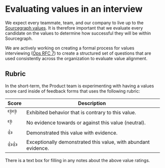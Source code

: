 # Evaluating values in an interview

We expect every teammate, team, and our company to live up to the [Sourcegraph values](../../../company/values.md). It is therefore important that we evaluate every candidate on the values to determine how successful they will be within Sourcegraph.

We are actively working on creating a formal process for values interviewing ([Ops RFC 7](https://docs.google.com/document/d/1d1a53dEP-k5Qsjv7BOAGq9lg4RL4Br7wg-weglJjHwY/edit)) to create a structured set of questions that are used consistently across the organization to evaluate value alignment.

## Rubric

In the short-term, the Product team is experimenting with having a values score card inside of feedback forms that uses the following rubric:

| Score | Description |
| --- | --- |
| 👎👎 | Exhibited behavior that is contrary to this value. |
| 👎 | No evidence towards or against this value (neutral). |
| 👍 | Demonstrated this value with evidence. |
| 👍👍 | Exceptionally demonstrated this value, with abundant evidence. |

There is a text box for filling in any notes about the above value ratings.

